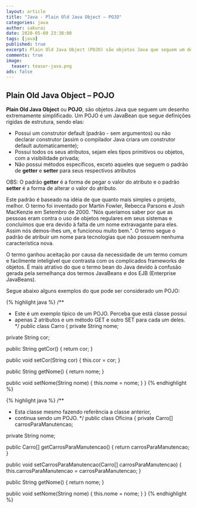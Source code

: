 ```yaml
---
layout: article
title: "Java - Plain Old Java Object – POJO"
categories: java
author: sakurai
date: 2020-05-09 23:38:00
tags: [java]
published: true
excerpt: Plain Old Java Object (POJO) são objetos Java que seguem um desenho extremamente simplificado.
comments: true
image:
  teaser: teaser-java.png
ads: false
---
```


## Plain Old Java Object – POJO

**Plain Old Java Object** ou **POJO**, são objetos Java que seguem um desenho extremamente simplificado. Um POJO é um JavaBean que segue definições rígidas de estrutura, sendo elas:
- Possui um construtor default (padrão - sem argumentos) ou não declarar construtor (assim o compilador Java criara um construtor default automaticamente);
- Possui todos os seus atributos, sejam eles tipos primitivos ou objetos, com a visibilidade privada;
- Não possui métodos específicos, exceto aqueles que seguem o padrão de **getter** e **setter** para seus respectivos atributos

OBS: O padrão **getter** é a forma de pegar o valor do atributo e o padrão **setter** é a forma de alterar o valor do atributo.

Este padrão é baseado na idéia de que quanto mais simples o projeto, melhor. O termo foi inventado por Martin Fowler, Rebecca Parsons e Josh MacKenzie em Setembro de 2000. "Nós queríamos saber por que as pessoas eram contra o uso de objetos regulares em seus sistemas e concluímos que era devido à falta de um nome extravagante para eles. Assim nós demos-lhes um, e funcionou muito bem.". O termo segue o padrão de atribuir um nome para tecnologias que não possuem nenhuma característica nova.

O termo ganhou aceitação por causa da necessidade de um termo comum e facilmente inteligível que contrasta com os complicados frameworks de objetos. É mais atrativo do que o termo bean do Java devido à confusão gerada pela semelhança dos termos JavaBeans e dos EJB (Enterprise JavaBeans).

Segue abaixo alguns exemplos do que pode ser considerado um POJO:	

{% highlight java %}
/**
 * Este é um exemplo típico de um POJO. Perceba que está classe possui
 * apenas 2 atributos e um método GET e outro SET para cada um deles.
 */
public class Carro {
  private String nome;

  private String cor;

  public String getCor() {
    return cor;
  }

  public void setCor(String cor) {
    this.cor = cor;
  }

  public String getNome() {
    return nome;
  }

  public void setNome(String nome) {
    this.nome = nome;
  }
}
{% endhighlight %}

{% highlight java %}
/**
 * Esta classe mesmo fazendo referência a classe anterior,
 * continua sendo um POJO.
 */
public class Oficina {
  private Carro[] carrosParaManutencao;

  private String nome;

  public Carro[] getCarrosParaManutencao() {
    return carrosParaManutencao;
  }

  public void setCarrosParaManutencao(Carro[] carrosParaManutencao) {
    this.carrosParaManutencao = carrosParaManutencao;
  }

  public String getNome() {
    return nome;
  }

  public void setNome(String nome) {
    this.nome = nome;
  }
}
{% endhighlight %}